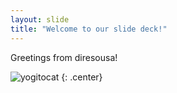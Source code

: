 ```yaml
---
layout: slide
title: "Welcome to our slide deck!"
---
```


Greetings from diresousa!

![yogitocat](https://octodex.github.com/images/yogitocat.png)
{: .center}
